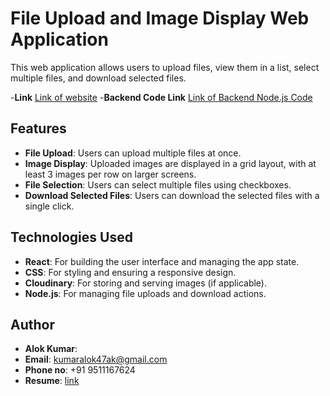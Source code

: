 # File Upload and Image Display Web Application

This web application allows users to upload files, view them in a list, select multiple files, and download selected files. 

-**Link** [Link of website](https://multi-uploader-frontend.onrender.com/)
-**Backend Code Link** [Link of Backend Node.js Code](https://github.com/alk-alok/multi-uploader-backend)


## Features

- **File Upload**: Users can upload multiple files at once.
- **Image Display**: Uploaded images are displayed in a grid layout, with at least 3 images per row on larger screens.
- **File Selection**: Users can select multiple files using checkboxes.
- **Download Selected Files**: Users can download the selected files with a single click.

## Technologies Used

- **React**: For building the user interface and managing the app state.
- **CSS**: For styling and ensuring a responsive design.
- **Cloudinary**: For storing and serving images (if applicable).
- **Node.js**: For managing file uploads and download actions.

## Author

- **Alok Kumar**: 
- **Email**: kumaralok47ak@gmail.com
- **Phone no**: +91 9511167624
- **Resume**: [link](https://drive.google.com/file/d/19iSTBAGuAE17yso7IdYyMguuMlXMw1S1/view?usp=sharing )

